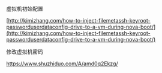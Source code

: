虚拟机初始配置

[http://kimizhang.com/how-to-inject-filemetassh-keyroot-passworduserdataconfig-drive-to-a-vm-during-nova-boot/](http://kimizhang.com/how-to-inject-filemetassh-keyroot-passworduserdataconfig-drive-to-a-vm-during-nova-boot/)

修改虚拟机密码

https://www.shuzhiduo.com/A/amd0q2Ekzg/

